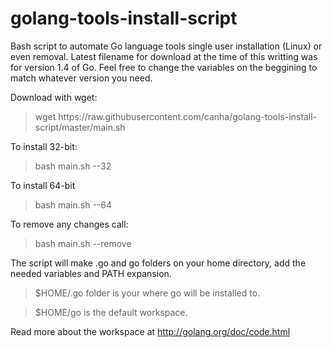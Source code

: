 golang-tools-install-script
==========================

Bash script to automate Go language tools single user installation (Linux) or even removal.
Latest filename for download at the time of this writting was for version 1.4 of Go. Feel free to change the variables on the beggining to match whatever version you need.

Download with wget:
<blockquote>wget https://raw.githubusercontent.com/canha/golang-tools-install-script/master/main.sh</blockquote>

To install 32-bit:
<blockquote>bash main.sh --32</blockquote>
To install 64-bit
<blockquote>bash main.sh --64</blockquote>

To remove any changes call:
<blockquote>bash main.sh --remove</blockquote>

The script will make .go and go folders on your home directory, add the needed variables and PATH expansion.

<blockquote>$HOME/.go folder is your where go will be installed to.</blockquote>
<blockquote>$HOME/go is the default workspace.</blockquote>

Read more about the workspace at http://golang.org/doc/code.html
